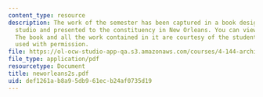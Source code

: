 ```yaml
---
content_type: resource
description: The work of the semester has been captured in a book designed by the
  studio and presented to the constituency in New Orleans. You can view the book here.
  The book and all the work contained in it are courtesy of the students named and
  used with permission.
file: https://ol-ocw-studio-app-qa.s3.amazonaws.com/courses/4-144-architectural-design-level-ii-new-orleans-studio-spring-2006/def1261ab8a95db961ecb24af0735d19_neworleans2s.pdf
file_type: application/pdf
resourcetype: Document
title: neworleans2s.pdf
uid: def1261a-b8a9-5db9-61ec-b24af0735d19
---
```


